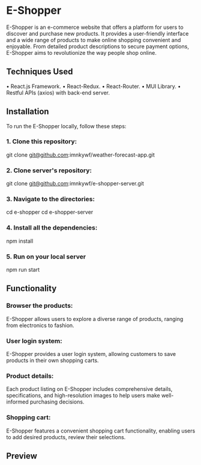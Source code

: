 # E-Shopper
E-Shopper is an e-commerce website that offers a platform for users to discover and purchase new products. It provides a user-friendly interface and a wide range of products to make online shopping convenient and enjoyable. From detailed product descriptions to secure payment options, E-Shopper aims to revolutionize the way people shop online.

## Techniques Used
• React.js Framework.
• React-Redux.
• React-Router.
• MUI Library.
• Restful APIs (axios) with back-end server.

## Installation
To run the E-Shopper locally, follow these steps:
### 1. Clone this repository:
git clone git@github.com:imnkywf/weather-forecast-app.git

### 2. Clone server's repository:
git clone git@github.com:imnkywf/e-shopper-server.git

### 3. Navigate to the directories:
cd e-shopper
cd e-shopper-server

### 4. Install all the dependencies:
npm install

### 5. Run on your local server
npm run start

## Functionality
### Browser the products: 
E-Shopper allows users to explore a diverse range of products, ranging from electronics to fashion.

### User login system: 
E-Shopper provides a  user login system, allowing customers to save products in their own shopping carts.

### Product details: 
Each product listing on E-Shopper includes comprehensive details, specifications, and high-resolution images to help users make well-informed purchasing decisions.

### Shopping cart: 
E-Shopper features a convenient shopping cart functionality, enabling users to add desired products, review their selections.

## Preview









